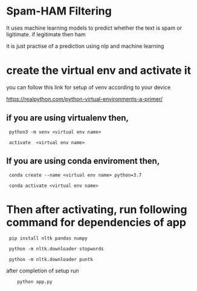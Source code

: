 


# Spam-HAM Filtering

It uses machine learning models to predict whether the text is spam or ligitimate.
if legitimate then ham

it is just practise of a prediction using nlp and machine learning 

# create the virtual env and activate it 

you can follow this link for setup of venv according to your device

https://realpython.com/python-virtual-environments-a-primer/

## if you are using virtualenv then,
	
	 python3 -m venv <virtual env name>
	
	 activate  <virtual env name>

## If you are using conda enviroment then,

	 conda create --name <virtual env name> python=3.7

	 conda activate <virtual env name>	

# Then after activating, run following command for dependencies of app


	 pip install nltk pandas numpy 

	 python -m nltk.downloader stopwords

	 python -m nltk.downloader puntk


after completion of setup run 
		
		python app.py



